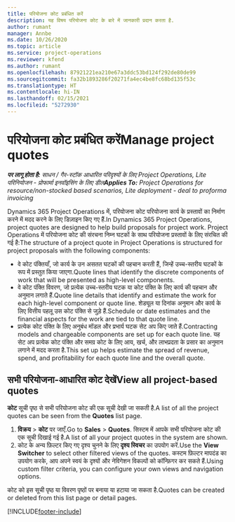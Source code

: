 ```yaml
---
title: परियोजना कोट प्रबंधित करें
description: यह विषय परियोजना कोट के बारे में जानकारी प्रदान करता है.
author: rumant
manager: Annbe
ms.date: 10/26/2020
ms.topic: article
ms.service: project-operations
ms.reviewer: kfend
ms.author: rumant
ms.openlocfilehash: 87921221ea210e67a3ddc53bd124f292de80de99
ms.sourcegitcommit: fa32b1893286f20271fa4ec4be8fc68bd135f53c
ms.translationtype: HT
ms.contentlocale: hi-IN
ms.lasthandoff: 02/15/2021
ms.locfileid: "5272930"
---
```

# <a name="manage-project-quotes"></a><span data-ttu-id="4eb38-103">परियोजना कोट प्रबंधित करें</span><span class="sxs-lookup"><span data-stu-id="4eb38-103">Manage project quotes</span></span>

<span data-ttu-id="4eb38-104">_**पर लागू होता है:** साधन / गैर-स्टॉक आधारित परिदृश्यों के लिए Project Operations, Lite परिनियोजन - प्रोफार्मा इनवॉइसिंग के लिए डील_</span><span class="sxs-lookup"><span data-stu-id="4eb38-104">_**Applies To:** Project Operations for resource/non-stocked based scenarios, Lite deployment - deal to proforma invoicing_</span></span>

<span data-ttu-id="4eb38-105">Dynamics 365 Project Operations में, परियोजना कोट परियोजना कार्य के प्रस्तावों का निर्माण करने में मदद करने के लिए डिज़ाइन किए गए हैं.</span><span class="sxs-lookup"><span data-stu-id="4eb38-105">In Dynamics 365 Project Operations, project quotes are designed to help build proposals for project work.</span></span> <span data-ttu-id="4eb38-106">Project Operations में परियोजना कोट की संरचना निम्न घटकों के साथ परियोजना प्रस्तावों के लिए संरचित की गई है:</span><span class="sxs-lookup"><span data-stu-id="4eb38-106">The structure of a project quote in Project Operations is structured for project proposals with the following components:</span></span>

  - <span data-ttu-id="4eb38-107">वे कोट पंक्तियाँ, जो कार्य के उन असतत घटकों की पहचान करती हैं, जिन्हें उच्च-स्तरीय घटकों के रूप में प्रस्तुत किया जाएगा.</span><span class="sxs-lookup"><span data-stu-id="4eb38-107">Quote lines that identify the discrete components of work that will be presented as high-level components.</span></span>
  - <span data-ttu-id="4eb38-108">वे कोट पंक्ति विवरण, जो प्रत्येक उच्च-स्तरीय घटक या कोट पंक्ति के लिए कार्य की पहचान और अनुमान लगाते हैं.</span><span class="sxs-lookup"><span data-stu-id="4eb38-108">Quote line details that identify and estimate the work for each high-level component or quote line.</span></span> <span data-ttu-id="4eb38-109">शेड्यूल या दिनांक अनुमान और कार्य के लिए वित्तीय पहलू उस कोट पंक्ति से जुड़े हैं.</span><span class="sxs-lookup"><span data-stu-id="4eb38-109">Schedule or date estimates and the financial aspects for the work are tied to that quote line.</span></span>
  - <span data-ttu-id="4eb38-110">प्रत्येक कोट पंक्ति के लिए अनुबंध मॉडल और प्रभार्य घटक सेट अप किए जाते हैं.</span><span class="sxs-lookup"><span data-stu-id="4eb38-110">Contracting models and chargeable components are set up for each quote line.</span></span> <span data-ttu-id="4eb38-111">यह सेट अप प्रत्येक कोट पंक्ति और समग्र कोट के लिए आय, खर्च, और लाभप्रदता के प्रसार का अनुमान लगाने में मदद करता है.</span><span class="sxs-lookup"><span data-stu-id="4eb38-111">This set up helps estimate the spread of revenue, spend, and profitability for each quote line and the overall quote.</span></span>

## <a name="view-all-project-based-quotes"></a><span data-ttu-id="4eb38-112">सभी परियोजना-आधारित कोट देखें</span><span class="sxs-lookup"><span data-stu-id="4eb38-112">View all project-based quotes</span></span>

<span data-ttu-id="4eb38-113">**कोट** सूची पृष्ठ से सभी परियोजना कोट की एक सूची देखी जा सकती है.</span><span class="sxs-lookup"><span data-stu-id="4eb38-113">A list of all the project quotes can be seen from the **Quotes** list page.</span></span> 

1. <span data-ttu-id="4eb38-114">**विक्रय** > **कोट** पर जाएँ.</span><span class="sxs-lookup"><span data-stu-id="4eb38-114">Go to **Sales** > **Quotes**.</span></span> <span data-ttu-id="4eb38-115">सिस्टम में आपके सभी परियोजना कोट की एक सूची दिखाई गई है.</span><span class="sxs-lookup"><span data-stu-id="4eb38-115">A list of all your project quotes in the system are shown.</span></span> 
2. <span data-ttu-id="4eb38-116">कोट के अन्य फ़िल्टर किए गए दृश्य चुनने के लिए **दृश्य स्विचर** का उपयोग करें.</span><span class="sxs-lookup"><span data-stu-id="4eb38-116">Use the **View Switcher** to select other filtered views of the quotes.</span></span> <span data-ttu-id="4eb38-117">कस्टम फ़िल्टर मापदंड का उपयोग करके, आप अपने स्वयं के दृश्यों और नेविगेशन विकल्पों को कॉन्फ़िगर कर सकते हैं.</span><span class="sxs-lookup"><span data-stu-id="4eb38-117">Using custom filter criteria, you can configure your own views and navigation options.</span></span>

<span data-ttu-id="4eb38-118">कोट को इस सूची पृष्ठ या विवरण पृष्ठों पर बनाया या हटाया जा सकता है.</span><span class="sxs-lookup"><span data-stu-id="4eb38-118">Quotes can be created or deleted from this list page or detail pages.</span></span>


[!INCLUDE[footer-include](../../includes/footer-banner.md)]
